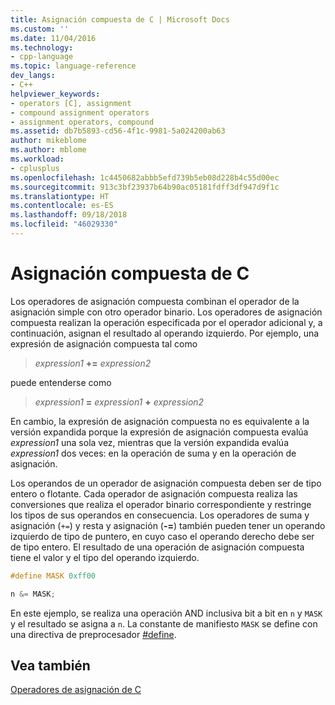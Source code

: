 ```yaml
---
title: Asignación compuesta de C | Microsoft Docs
ms.custom: ''
ms.date: 11/04/2016
ms.technology:
- cpp-language
ms.topic: language-reference
dev_langs:
- C++
helpviewer_keywords:
- operators [C], assignment
- compound assignment operators
- assignment operators, compound
ms.assetid: db7b5893-cd56-4f1c-9981-5a024200ab63
author: mikeblome
ms.author: mblome
ms.workload:
- cplusplus
ms.openlocfilehash: 1c4450682abbb5efd739b5eb08d228b4c55d00ec
ms.sourcegitcommit: 913c3bf23937b64b90ac05181fdff3df947d9f1c
ms.translationtype: HT
ms.contentlocale: es-ES
ms.lasthandoff: 09/18/2018
ms.locfileid: "46029330"
---
```

# <a name="c-compound-assignment"></a>Asignación compuesta de C

Los operadores de asignación compuesta combinan el operador de la asignación simple con otro operador binario. Los operadores de asignación compuesta realizan la operación especificada por el operador adicional y, a continuación, asignan el resultado al operando izquierdo. Por ejemplo, una expresión de asignación compuesta tal como

> *expression1* **+=** *expression2*

puede entenderse como

> *expression1* **=** *expression1* **+** *expression2*

En cambio, la expresión de asignación compuesta no es equivalente a la versión expandida porque la expresión de asignación compuesta evalúa *expression1* una sola vez, mientras que la versión expandida evalúa *expression1* dos veces: en la operación de suma y en la operación de asignación.

Los operandos de un operador de asignación compuesta deben ser de tipo entero o flotante. Cada operador de asignación compuesta realiza las conversiones que realiza el operador binario correspondiente y restringe los tipos de sus operandos en consecuencia. Los operadores de suma y asignación (`+=`) y resta y asignación (**-=**) también pueden tener un operando izquierdo de tipo de puntero, en cuyo caso el operando derecho debe ser de tipo entero. El resultado de una operación de asignación compuesta tiene el valor y el tipo del operando izquierdo.

```C
#define MASK 0xff00

n &= MASK;
```

En este ejemplo, se realiza una operación AND inclusiva bit a bit en `n` y `MASK` y el resultado se asigna a `n`. La constante de manifiesto `MASK` se define con una directiva de preprocesador [#define](../preprocessor/hash-define-directive-c-cpp.md).

## <a name="see-also"></a>Vea también

[Operadores de asignación de C](../c-language/c-assignment-operators.md)